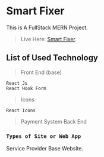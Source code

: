 # Smart Fixer

This is A FullStack MERN Project.
>Live Here: [Smart Fixer](https://smartfixer-e52eb.web.app/).

## List of Used Technology 

>Front End (base)
```
React Js
React Hook Form
```
>Icons
```
React Icons
```
>Payment System
>Back End

### `Types of Site or Web App`

Service Provider Base Website.





